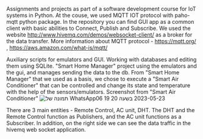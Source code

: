Assignments and projects as part of a software development course for IoT systems in Python. At the couse, we used MQTT IOT protocol with paho-mqtt python package. In the repository you can find GUI app as a common client with basic abilities to Connect, Publish and Subscribe. We used the website http://www.hivemq.com/demos/websocket-client/ as a broker for the data transfer. More information about MQTT protocol - https://mqtt.org/ , https://aws.amazon.com/what-is/mqtt/

Auxiliary scripts for emulators and GUI.
Working with databases and editing them using SQLite.
"Smart Home Manager" project using the emulators and the gui, and manages sending the data to the db.
From "Smart Home Manager" that we used as a basis, we chose to execute a "Smart Air Conditioner" that can be controlled and change its state and temperature with the help of the sensors/emulators.
Screenshot from "Smart Air Conditioner"
![תמונה של WhatsApp‏ 2023-05-23 בשעה 20 19 06](https://github.com/Dudi-kreis/IOT_SMART_HOME/assets/58915223/43d98780-73b1-43e5-a28e-50b94c61a594)

There are 3 main entities - Remote Control, AC unit, DHT.
The DHT and the Remote Control function as Publishers, and the AC unit functions as a Subscriber.
In addition, on the right side we can see the data traffic in the hivemq web socket application.
